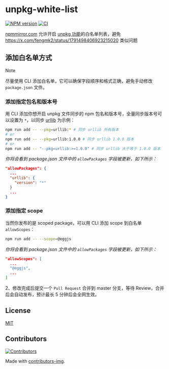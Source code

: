 # unpkg-white-list

[![NPM version](https://img.shields.io/npm/v/unpkg-white-list.svg?style=flat-square)](https://npmjs.org/package/unpkg-white-list)
[![CI](https://github.com/cnpm/unpkg-white-list/actions/workflows/nodejs.yml/badge.svg)](https://github.com/cnpm/unpkg-white-list/actions/workflows/nodejs.yml)

[npmmirror.com](https://npmmirror.com) 允许开启 [unpkg 功能](https://www.yuque.com/egg/cnpm/files)的白名单列表，避免 https://x.com/fengmk2/status/1791498406923215020 类似问题

## 添加白名单方式

> [!NOTE]
> 尽量使用 CLI 添加白名单，它可以确保字段顺序和格式正确，避免手动修改 `package.json` 文件。

### 添加指定包名和版本号

用 CLI 添加你想开启 unpkg 文件同步的 npm 包名和版本号，全量同步版本号可以设置为 `*`，以同步 [urllib](https://npmmirror.com/package/urllib) 为示例：

```bash
npm run add -- --pkg=urllib:* # 同步 urllib 所有版本
# or
npm run add -- --pkg=urllib:1.0.0 # 同步 urllib 1.0.0 版本
# or
npm run add -- "--pkg=urllib:>=1.0.0" # 同步 urllib 大于等于 1.0.0 版本
```

_你将会看到 package.json 文件中的 `allowPackages` 字段被更新，如下所示：_

```json
"allowPackages": {
  ...
  "urllib": {
    "version": "*"
  }
  ...
}
```

### 添加指定 scope

当然你发布的是 scoped package，可以用 CLI 添加 scope 到白名单 `allowScopes`：

```bash
npm run add -- --scope=@eggjs
```

_你将会看到 package.json 文件中的 `allowPackages` 字段被更新，如下所示：_

```json
"allowScopes": [
  ...
  "@eggjs",
  ...
]
```

2、修改完成后提交一个 `Pull Request` 合并到 master 分支，等待 Review，合并后会自动发布，预计最长 5 分钟后会全网生效。

## License

[MIT](LICENSE)

## Contributors

[![Contributors](https://contrib.rocks/image?repo=cnpm/unpkg-white-list)](https://github.com/cnpm/unpkg-white-list/graphs/contributors)

Made with [contributors-img](https://contrib.rocks).
